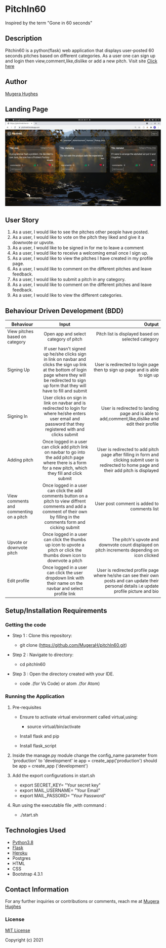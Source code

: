 # PitchIn60


Inspired by the term "Gone in 60 seconds"

## Description

Pitchin60 is a python(flask) web application that displays user-posted 60 seconds pitches based on different categories. As a user one can sign up and login then view,comment,like,dislike or add a new pitch.
Visit site [Click here](https://pitchin60.herokuapp.com/)

## Author

[Mugera Hughes](https://github.com/mugerah/)

## Landing Page 

![image](./app/static/photos/screenshot.png)



## User Story

1. As a user, I would like to see the pitches other people have posted.
2. As a user, I would like to vote on the pitch they liked and give it a downvote or upvote.
3. As a user, I would like to be signed in for me to leave a comment
4. As a user, I would like to receive a welcoming email once I sign up.
5. As a user, I would like to view the pitches I have created in my profile page.
6. As a user, I would like to comment on the different pitches and leave feedback.
7. As a user, I would like to submit a pitch in any category.
8. As a user, I would like to comment on the different pitches and leave feedback.
9. As a user, I would like to view the different categories.

## Behaviour Driven Development (BDD)

|Behaviour 	           |    Input 	                 |       Output          |
|----------------------------------------------|:-----------------------------------:|-----------------------------:|       
|  View pitches based on category|  Open app and select category of pitch  |  Pitch list is displayed based on selected category   |                       |
|Signing Up|If user hasn't signed up he/she clicks sign in link on navbar and clicks the sign up link at the bottom of login page where they will be redirected to sign up form that they will have to fill and submit |User is redirected to login page then tp sign up page and is able to sign up|    |
Signing In|User clicks on sign in link on navbar and is redirected to login for where he/she enters user email and password that they registered with and clicks submit  |User is redirected to landing page and is able to add,comment,like,dislike and edit their profile |    |
Adding pitch |Once logged in a user can click add pitch link on navbar to go into the add pitch page where there is a form for a new pitch, which they fill and click submit  | User is redirected to add pitch page after filling in form and clicking submit user is redirected to home page and their add pitch is displayed |    
|View comments and commenting on a pitch|Once logged in a user can click the add comments button on a pitch to view diffrent comments and add a comment of their own by filling in the comments form and cicking submit  | User post comment is added to comments list |    |
Upvote or downvote pitch |Once logged in a user can click the thumbs up icon to upvote a pitch or click the thumbs down icon to downvote a pitch  | The pitch's upvote and downvote count displayed on pitch increments depending on icon clicked |    
|Edit profile|Once logged in a user can click the user dropdown link with their name on the navbar and select profile link  | User is redirected profile page where he/she can see their own posts and can update their personal details i.e update profile picture and bio |    












## Setup/Installation Requirements

### Getting the code

- Step 1 : Clone this repository:

  - git clone (https://github.com/MugeraH/pitchIn60.git)

- Step 2 : Navigate to directory:
  - cd pitchIn60
- Step 3 : Open the directory created with your IDE.
  - code .(for Vs Code) or atom .(for Atom)

### Running the Application

1. Pre-requisites

   - Ensure to activate virtual environment called virtual,using:

     - source virtual/bin/activate

   - Install flask and pip
   - Install flask_script
2. Inside the manage.py module change the config_name parameter from 'production' to 'development' ie app = create_app('production') should be app = create_app    ('development')
3. Add the export configurations in start.sh
   - export SECRET_KEY= "Your secret key"
   - export MAIL_USERNAME= "Your Email"
   - export MAIL_PASSORD= "Your Password"
2. Run using the executable file ,with command :
   - ./start.sh


## Technologies Used

- [Python3.8](https://www.python.org/)
- [Flask](http://flask.pocoo.org/)
- [Heroku](https://heroku.com)
- Postgres
- HTML
- CSS
- Bootstrap 4.3.1

## Contact Information

For any further inquiries or contributions or comments, reach me at [Mugera Hughes](https://github.com/MugeraH)

### License

[MIT License](https://github.com/MugeraH/pitchIn60/blob/main/license)

Copyright (c) 2021
